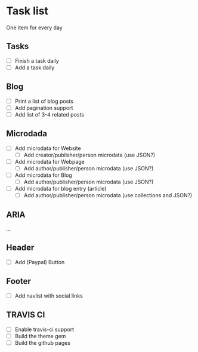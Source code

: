 # Task list

One item for every day

## Tasks

- [ ] Finish a task daily
- [ ] Add a task daily

## Blog

- [ ] Print a list of blog posts
- [ ] Add pagination support
- [ ] Add list of 3-4 related posts

## Microdada

- [ ] Add microdata for Website
  - [ ] Add creator/publisher/person microdata (use JSON?)
- [ ] Add microdata for Webpage
  - [ ] Add author/publisher/person microdata (use JSON?)
- [ ] Add microdata for Blog
  - [ ] Add author/publisher/person microdata (use JSON?)
- [ ] Add microdata for blog entry (article)
  - [ ] Add author/publisher/person microdata (use collections and JSON?)

## ARIA

...

## Header

- [ ] Add (Paypal) Button

## Footer

- [ ] Add navlist with social links

## TRAVIS CI

- [ ] Enable travis-ci support
- [ ] Build the theme gem
- [ ] Build the github pages

